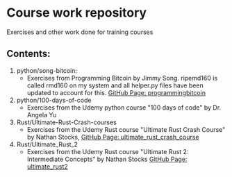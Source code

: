 # Course work repository
Exercises and other work done for training courses

## Contents:

1.  python/song-bitcoin:
    - Exercises from Programming Bitcoin by Jimmy Song.  ripemd160 is called rmd160 on my system and all helper.py files have been updated to account for this.  [GitHub Page: programmingbitcoin](https://github.com/jimmysong/programmingbitcoin)
2. python/100-days-of-code
    - Exercises from the Udemy python course "100 days of code" by Dr. Angela Yu
3. Rust/Ultimate-Rust-Crash-courses
    - Exercises from the Udemy Rust course "Ultimate Rust Crash Course" by Nathan Stocks, [GitHub Page: ultimate_rust_crash_course](https://github.com/CleanCut/ultimate_rust_crash_course)
4. Rust/Ultimate_Rust_2
    - Exercises from the Udemy Rust course "Ultimate Rust 2: Intermediate Concepts" by Nathan Stocks [GitHub Page: ultimate_rust2](https://github.com/CleanCut/ultimate_rust2)
